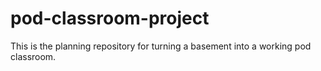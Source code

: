 # pod-classroom-project
This is the planning repository for turning a basement into a working pod classroom.
